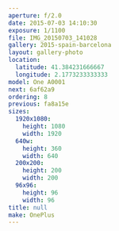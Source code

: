```yaml
---
aperture: f/2.0
date: 2015-07-03 14:10:30
exposure: 1/1100
file: IMG_20150703_141028
gallery: 2015-spain-barcelona
layout: gallery-photo
location:
  latitude: 41.384231666667
  longitude: 2.1773233333333
model: One A0001
next: 6af62a9
ordering: 8
previous: fa8a15e
sizes:
  1920x1080:
    height: 1080
    width: 1920
  640w:
    height: 360
    width: 640
  200x200:
    height: 200
    width: 200
  96x96:
    height: 96
    width: 96
title: null
make: OnePlus
---
```


